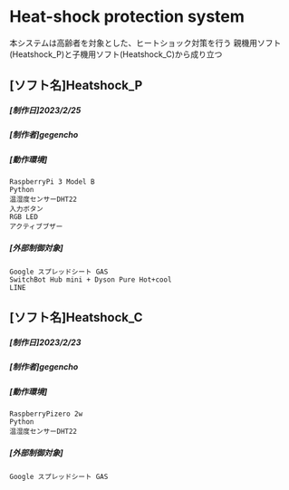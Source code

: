 # Heat-shock protection system
本システムは高齢者を対象とした、ヒートショック対策を行う
親機用ソフト(Heatshock_P)と子機用ソフト(Heatshock_C)から成り立つ

## [ソフト名]Heatshock_P

##### [制作日]2023/2/25

##### [制作者]gegencho

##### [動作環境]  
	RaspberryPi 3 Model B  
	Python  
	温湿度センサーDHT22  
	入力ボタン  
	RGB LED  
	アクティブブザー
 
##### [外部制御対象]	
	Google スプレッドシート GAS
	SwitchBot Hub mini + Dyson Pure Hot+cool
	LINE

## [ソフト名]Heatshock_C

##### [制作日]2023/2/23

##### [制作者]gegencho

##### [動作環境]  
	RaspberryPizero 2w  
	Python  
	温湿度センサーDHT22
 
##### [外部制御対象]
	Google スプレッドシート GAS


